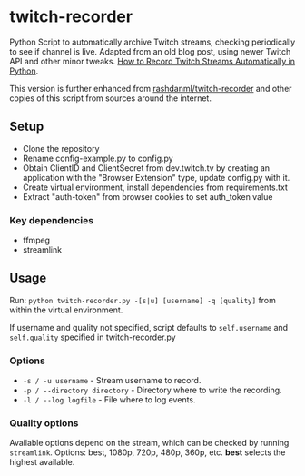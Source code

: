 # twitch-recorder

Python Script to automatically archive Twitch streams, checking periodically to see if channel is live. Adapted from an old blog post, using newer Twitch API and other minor tweaks. [How to Record Twitch Streams Automatically in Python](https://www.godo.dev/tutorials/python-record-twitch/).  

This version is further enhanced from [rashdanml/twitch-recorder](https://github.com/rashdanml/twitch-recorder) and other copies of this script from sources around the internet.

## Setup

- Clone the repository
- Rename config-example.py to config.py
- Obtain ClientID and ClientSecret from dev.twitch.tv by creating an application with the "Browser Extension" type, update config.py with it.
- Create virtual environment, install dependencies from requirements.txt
- Extract "auth-token" from browser cookies to set auth_token value

### Key dependencies
- ffmpeg
- streamlink

## Usage
Run: 
`python twitch-recorder.py -[s|u] [username] -q [quality]` from within the virtual environment. 

If username and quality not specified, script defaults to `self.username` and `self.quality` specified in twitch-recorder.py 

### Options
- `-s / -u username`           - Stream username to record.
- `-p / --directory directory` - Directory where to write the recording.
- `-l / --log logfile`         - File where to log events.
 

### Quality options

Available options depend on the stream, which can be checked by running `streamlink`. Options: best, 1080p, 720p, 480p, 360p, etc. **best** selects the highest available. 
